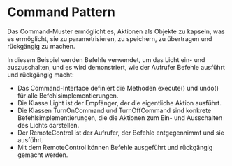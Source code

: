 # Command Pattern

Das Command-Muster ermöglicht es, Aktionen als Objekte zu kapseln, was es ermöglicht, sie zu parametrisieren, zu speichern, zu übertragen und rückgängig zu machen. 

In diesem Beispiel werden Befehle verwendet, um das Licht ein- und auszuschalten, und es wird demonstriert, wie der Aufrufer Befehle ausführt und rückgängig macht:

- Das Command-Interface definiert die Methoden execute() und undo() für alle Befehlsimplementierungen.
- Die Klasse Light ist der Empfänger, der die eigentliche Aktion ausführt.
- Die Klassen TurnOnCommand und TurnOffCommand sind konkrete Befehlsimplementierungen, die die Aktionen zum Ein- und Ausschalten des Lichts darstellen.
- Der RemoteControl ist der Aufrufer, der Befehle entgegennimmt und sie ausführt.
- Mit dem RemoteControl können Befehle ausgeführt und rückgängig gemacht werden.